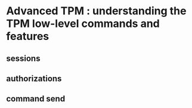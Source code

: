 # Advanced TPM : understanding the TPM low-level commands and features


## sessions 

## authorizations

## command send 